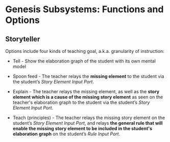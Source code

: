 # Genesis Subsystems: Functions and Options


## Storyteller

Options include four kinds of teaching goal, a.k.a. granularity of instruction:

* Tell - Show the elaboration graph of the student with its own mental model

* Spoon feed - The teacher relays the **missing element** to the student via the student’s _Story Element Input Port_.

* Explain - The teacher relays the missing element, as well as the **story element which is a cause of the missing story element** as seen on the teacher's elaboration graph to the student via the student’s _Story Element Input Port_.

* Teach (principles) - The teacher relays the missing story element on the student’s _Story Element Input Port_, and relays **the general rule that will enable the missing story element to be included in the student's elaboration graph** on the student’s _Rule Input Port_.
